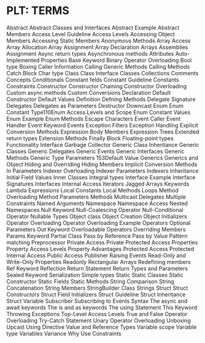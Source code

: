 # PLT: TERMS


Abstract
Abstract Classes and Interfaces
Abstract Example
Abstract Members
Access Level Guideline
Access Levels
Accessing Object Members
Accessing Static Members
Anonymous Methods
Array Access
Array Allocation
Array Assignment
Array Declaration
Arrays
Assemblies
Assignment
Async return types
Asynchronous methods
Attributes
Auto-Implemented Properties
Base Keyword
Binary Operator Overloading
Bool type
Boxing
Caller Information
Calling Generic Methods
Calling Methods
Catch Block
Char type
Class
Class Interface
Classes
Collections
Comments
Concepts
Conditionals
Constant felds
Constant Guideline
Constants
Constraints
Constructor
Constructor Chaining
Constructor Overloading
Custom async methods
Custom Conversions
Declaration
Default Constructor
Default Values
Definition
Defning Methods
Delegate Signature
Delegates
Delegates as Parameters
Destructor
Downcast
Enum
Enum Constant Type110Enum Access Levels and Scope
Enum Constant Values
Enum Example
Enum Methods
Escape Characters
Event Caller
Event Handler
Event Keyword
Events
Exception Filters
Exception Handling
Explicit Conversion Methods
Expression Body Members
Expression Trees
Extended return types
Extension Methods
Finally Block
Floating-point types
Functionality Interface
Garbage Collector
Generic Class Inheritance
Generic Classes
Generic Delegates
Generic Events
Generic Interfaces
Generic Methods
Generic Type Parameters 153Default Value
Generics
Generics and Object
Hiding and Overriding
Hiding Members
Implicit Conversion Methods
In Parameters
Indexer Overloading
Indexer Parameters
Indexers
Inheritance
Initial Field Values
Inner Classes
Integral types
Interface Example
Interface Signatures
Interfaces
Internal Access
Iterators
Jagged Arrays
Keywords
Lambda Expressions
Local Constants
Local Methods
Loops
Method Overloading
Method Parameters
Methods
Multicast Delegates
Multiple Constraints
Named Arguments
Namespace
Namespace Access
Nested Namespaces
Null Keyword
Null-Coalescing Operator
Null-Conditional Operator
Nullable Types
Object class
Object Creation
Object Initializers
Operator Overloading
Operator Overloading Example
Operators
Optional Parameters
Out Keyword
Overloadable Operators
Overriding Members
Params Keyword
Partial Class
Pass by Reference
Pass by Value
Pattern matching
Preprocessor
Private Access
Private Protected Access
Properties
Property Access Levels
Property Advantages
Protected Access
Protected Internal Access
Public Access
Publisher
Raising Events
Read-Only and Write-Only Properties
Readonly
Rectangular Arrays
Redefining members
Ref Keyword
Reflection
Return Statement
Return Types and Parameters
Sealed Keyword
Serialization
Simple types
Static
Static Classes
Static Constructor
Static Fields
Static Methods
String Comparison
String Concatenation
String Members
StringBuilder Class
Strings
Struct
Struct Constructors
Struct Field Initializers
Struct Guideline
Struct Inheritance
Struct Variable
Subscriber
Subscribing to Events
Syntax
The async and await keywords
The is and as keywords
The using Statement
This Keyword
Throwing Exceptions
Top-Level Access Levels
True and False Operator Overloading
Try-Catch Statement
Unary Operator Overloading
Unboxing
Upcast
Using Directive
Value and Reference Types
Variable scope
Variable type
Variables
Variance
Why Use Constraints
